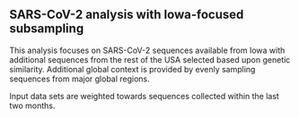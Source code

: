 ## SARS-CoV-2 analysis with Iowa-focused subsampling
This analysis focuses on SARS-CoV-2 sequences available from Iowa with additional sequences from 
the rest of the USA selected based upon genetic similarity. Additional global context is provided by evenly sampling sequences from 
major global regions.

Input data sets are weighted towards sequences collected within the last two months.
